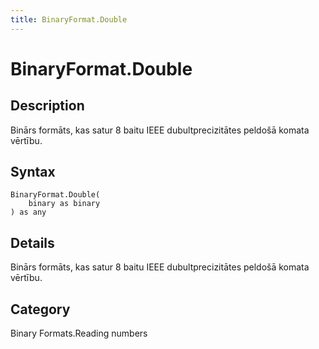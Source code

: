 ```yaml
---
title: BinaryFormat.Double
---
```


# BinaryFormat.Double


## Description

Binārs formāts, kas satur 8 baitu IEEE dubultprecizitātes peldošā komata vērtību.


## Syntax

```powerquery
BinaryFormat.Double(
    binary as binary
) as any
```


## Details

Binārs formāts, kas satur 8 baitu IEEE dubultprecizitātes peldošā komata vērtību.



## Category
Binary Formats.Reading numbers
